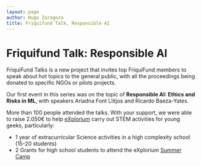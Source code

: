 ```yaml
---
layout: page
author: Hugo Zaragoza
title: Friquifund Talk, Responsible AI
---
```


# Friquifund Talk: Responsible AI

<object data="/assets/blog/talk1.png" width="100%"></object>


FriquiFund Talks is a new project that invites top FriquiFund members to speak about hot topics to the general public, with all the proceedings being donated to specific NGOs or pilots projects.

Our first event in this series was on the topic of **Responsible AI: Ethics and Risks in ML**, with speakers Ariadna Font Llitjos and Ricardo Baeza-Yates. 

More than 100 people attended the talks. With your support, we were able to raise 2.050€ to help [eXplorium](https://explorium.cat/)  carry out  STEM activities for young geeks, particularly:

* 1 year of extracurricular Science activities in a high complexity school (15-20 students)
* 2  Grants for high school students to attend the eXplorium [Summer Camp](https://explorium.cat/colonies-destiu-2023)

<br/>
<object data="/assets/blog/talk6.jpg" width="100%"></object>
<object data="/assets/blog/talk2.jpg" width="49%"></object>
<object data="/assets/blog/talk3.jpg" width="49%"></object>
<object data="/assets/blog/talk4.jpg" width="49%"></object>
<object data="/assets/blog/talk5.jpg" width="49%"></object>
